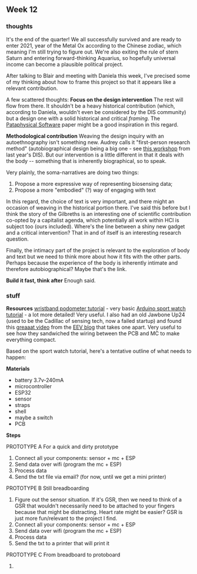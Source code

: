 ## Week 12

### thoughts
It's the end of the quarter! We all successfully survived and are ready to enter 2021, year of the Metal Ox according to the Chinese zodiac, which meaning I'm still trying to figure out. We're also exiting the rule of stern Saturn and entering forward-thinking Aquarius, so hopefully universal income can become a plausible political project.

After talking to Blair and meeting with Daniela this week, I've precised some of my thinking about how to frame this project so that it appears like a relevant contribution.

A few scattered thoughts:
**Focus on the design intervention**
The rest will flow from there. It shouldn't be a heavy historical contribution (which, according to Daniela, wouldn't even be considered by the DIS community) but a design one with a solid historical and critical *framing.* The [Pataphysical Software](https://doi-org.offcampus.lib.washington.edu/10.1145/3357236.3395526) paper might be a good inspiration in this regard.

**Methodological contribution**
Weaving the design inquiry with an autoethnography isn't something new. Audrey calls it "first-person research method" (autobiographical design being a big one - see [this workshop](http://clab.iat.sfu.ca/pubs/Lucero-DesignForOne-DIS2019.pdf) from last year's DIS). But our intervention is a little different in that it deals with the body -- something that is inherently biographical, so to speak.

Very plainly, the soma-narratives are doing two things:
1. Propose a more expressive way of representing biosensing data;
2. Propose a more "embodied" (?) way of engaging with text

In this regard, the choice of text is very important, and there might an occasion of weaving in the historical portion there. I've said this before but I think the story of the Gilbreths is an interesting one of scientific contribution co-opted by a capitalist agenda, which potentially all work within HCI is subject too (ours included). Where's the line between a shiny new gadget and a critical intervention? That in and of itself is an interesting research question.

Finally, the intimacy part of the project is relevant to the exploration of body and text but we need to think more about how it fits with the other parts. Perhaps because the experience of the body is inherently intimate and therefore autobiographical? Maybe that's the link.

**Build it fast, think after**
Enough said.

### stuff

**Resources**
[wristband podometer tutorial](https://www.instructables.com/How-to-Make-a-Wristband-Pedometer/) - very basic
[Arduino sport watch tutorial](https://www.instructables.com/DIY-Arduino-Watch-Sport-20/) - a lot more detailed! Very useful.
I also had an old Jawbone Up24 (used to be the Cadillac of sensing tech, now a failed startup) and found this [greaaat video](https://www.youtube.com/watch?v=sRjHAGsl6ws) from the [EEV blog](https://www.eevblog.com/) that takes one apart. Very useful to see how they sandwiched the wiring between the PCB and MC to make everything compact.

Based on the sport watch tutorial, here's a tentative outline of what needs to happen:

**Materials**
- battery 3.7v-240mA
- microcontroller
- ESP32
- sensor
- straps
- shell
- maybe a switch
- PCB

**Steps**

PROTOTYPE A
For a quick and dirty prototype

1. Connect all your components: sensor + mc + ESP
2. Send data over wifi (program the mc + ESP)
4. Process data
5. Send the txt file via email? (for now, until we get a mini printer)

PROTOTYPE B
Still breadboarding

1. Figure out the sensor situation. If it's GSR, then we need to think of a GSR that wouldn't necessarily need to be attached to your fingers because that might be distracting. Heart rate might be easier? GSR is just more fun/relevant to the project I find.
2. Connect all your components: sensor + mc + ESP
3. Send data over wifi (program the mc + ESP)
4. Process data
5. Send the txt to a printer that will print it

PROTOTYPE C
From breadboard to protoboard

1. 






